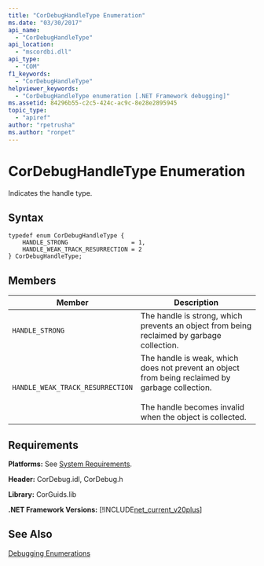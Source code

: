 ```yaml
---
title: "CorDebugHandleType Enumeration"
ms.date: "03/30/2017"
api_name: 
  - "CorDebugHandleType"
api_location: 
  - "mscordbi.dll"
api_type: 
  - "COM"
f1_keywords: 
  - "CorDebugHandleType"
helpviewer_keywords: 
  - "CorDebugHandleType enumeration [.NET Framework debugging]"
ms.assetid: 84296b55-c2c5-424c-ac9c-8e28e2895945
topic_type: 
  - "apiref"
author: "rpetrusha"
ms.author: "ronpet"
---
```

# CorDebugHandleType Enumeration
Indicates the handle type.  
  
## Syntax  
  
```  
typedef enum CorDebugHandleType {  
    HANDLE_STRONG                  = 1,  
    HANDLE_WEAK_TRACK_RESURRECTION = 2  
} CorDebugHandleType;  
```  
  
## Members  
  
|Member|Description|  
|------------|-----------------|  
|`HANDLE_STRONG`|The handle is strong, which prevents an object from being reclaimed by garbage collection.|  
|`HANDLE_WEAK_TRACK_RESURRECTION`|The handle is weak, which does not prevent an object from being reclaimed by garbage collection.<br /><br /> The handle becomes invalid when the object is collected.|  
  
## Requirements  
 **Platforms:** See [System Requirements](../../../../docs/framework/get-started/system-requirements.md).  
  
 **Header:** CorDebug.idl, CorDebug.h  
  
 **Library:** CorGuids.lib  
  
 **.NET Framework Versions:** [!INCLUDE[net_current_v20plus](../../../../includes/net-current-v20plus-md.md)]  
  
## See Also  
 [Debugging Enumerations](../../../../docs/framework/unmanaged-api/debugging/debugging-enumerations.md)
